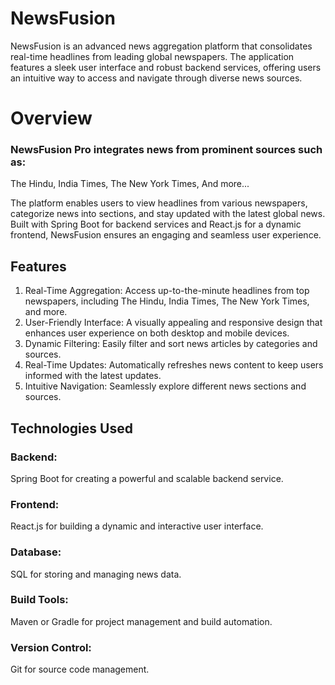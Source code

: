 # NewsFusion 
NewsFusion is an advanced news aggregation platform that consolidates real-time headlines from leading global newspapers.
The application features a sleek user interface and robust backend services, offering users an intuitive way to access and navigate through diverse news sources.

# Overview

### NewsFusion Pro integrates news from prominent sources such as:
The Hindu,
India Times,
The New York Times,
And more...

The platform enables users to view headlines from various newspapers, categorize news into sections, and stay updated with the latest global news. 
Built with Spring Boot for backend services and React.js for a dynamic frontend, NewsFusion ensures an engaging and seamless user experience.

## Features
1. Real-Time Aggregation: Access up-to-the-minute headlines from top newspapers, including The Hindu, India Times, The New York Times, and more.
2. User-Friendly Interface: A visually appealing and responsive design that enhances user experience on both desktop and mobile devices.
3. Dynamic Filtering: Easily filter and sort news articles by categories and sources.
4. Real-Time Updates: Automatically refreshes news content to keep users informed with the latest updates.
5. Intuitive Navigation: Seamlessly explore different news sections and sources.

## Technologies Used

### Backend: 
Spring Boot for creating a powerful and scalable backend service.
### Frontend: 
React.js for building a dynamic and interactive user interface.
### Database: 
SQL for storing and managing news data.
### Build Tools: 
Maven or Gradle for project management and build automation.
### Version Control: 
Git for source code management.
